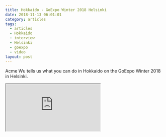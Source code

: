 ```yaml
---
title: Hokkaido - GoExpo Winter 2018 Helsinki
date: 2018-11-13 06:01:01
category: articles
tags:
  - articles
  - Hokkaido
  - interview
  - Helsinki
  - goexpo
  - video
layout: post
---
```


Acme Wu tells us what you can do in Hokkaido on the GoExpo Winter 2018 in Helsinki.

<div class="embed-responsive embed-responsive-16by9">
    <iframe class="embed-responsive-item" src="https://www.youtube.com/embed/h9SswT5WMb8"></iframe>
</div>
